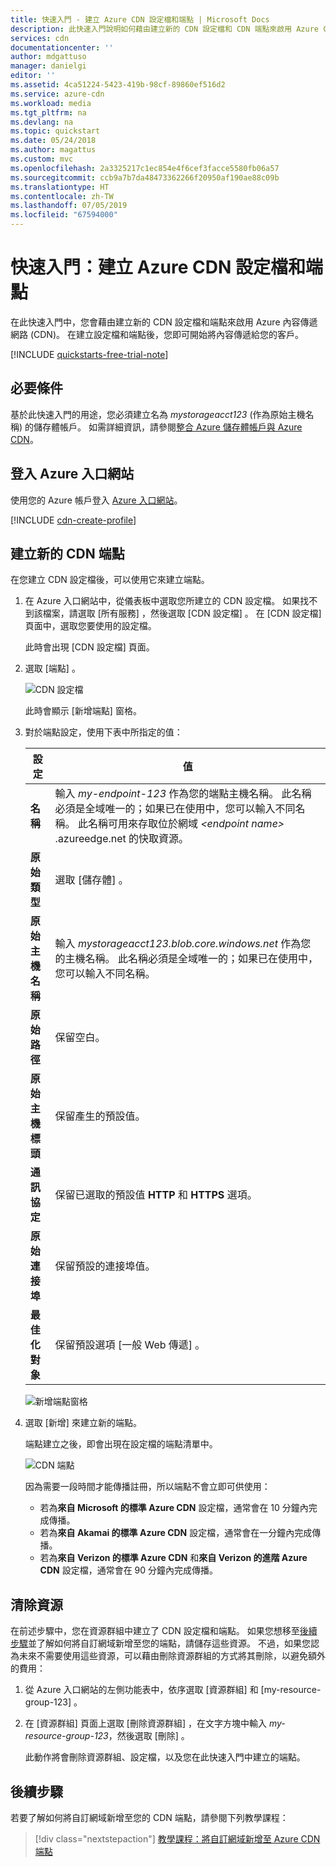 ```yaml
---
title: 快速入門 - 建立 Azure CDN 設定檔和端點 | Microsoft Docs
description: 此快速入門說明如何藉由建立新的 CDN 設定檔和 CDN 端點來啟用 Azure CDN。
services: cdn
documentationcenter: ''
author: mdgattuso
manager: danielgi
editor: ''
ms.assetid: 4ca51224-5423-419b-98cf-89860ef516d2
ms.service: azure-cdn
ms.workload: media
ms.tgt_pltfrm: na
ms.devlang: na
ms.topic: quickstart
ms.date: 05/24/2018
ms.author: magattus
ms.custom: mvc
ms.openlocfilehash: 2a3325217c1ec854e4f6cef3facce5580fb06a57
ms.sourcegitcommit: ccb9a7b7da48473362266f20950af190ae88c09b
ms.translationtype: HT
ms.contentlocale: zh-TW
ms.lasthandoff: 07/05/2019
ms.locfileid: "67594000"
---
```

# <a name="quickstart-create-an-azure-cdn-profile-and-endpoint"></a>快速入門：建立 Azure CDN 設定檔和端點
在此快速入門中，您會藉由建立新的 CDN 設定檔和端點來啟用 Azure 內容傳遞網路 (CDN)。 在建立設定檔和端點後，您即可開始將內容傳遞給您的客戶。

[!INCLUDE [quickstarts-free-trial-note](../../includes/quickstarts-free-trial-note.md)]

## <a name="prerequisites"></a>必要條件
基於此快速入門的用途，您必須建立名為 *mystorageacct123* (作為原始主機名稱) 的儲存體帳戶。 如需詳細資訊，請參閱[整合 Azure 儲存體帳戶與 Azure CDN](cdn-create-a-storage-account-with-cdn.md)。

## <a name="log-in-to-the-azure-portal"></a>登入 Azure 入口網站
使用您的 Azure 帳戶登入 [Azure 入口網站](https://portal.azure.com)。

[!INCLUDE [cdn-create-profile](../../includes/cdn-create-profile.md)]

## <a name="create-a-new-cdn-endpoint"></a>建立新的 CDN 端點

在您建立 CDN 設定檔後，可以使用它來建立端點。

1. 在 Azure 入口網站中，從儀表板中選取您所建立的 CDN 設定檔。 如果找不到該檔案，請選取 [所有服務]  ，然後選取 [CDN 設定檔]  。 在 [CDN 設定檔]  頁面中，選取您要使用的設定檔。 
   
    此時會出現 [CDN 設定檔] 頁面。

2. 選取 [端點]  。
   
    ![CDN 設定檔](./media/cdn-create-new-endpoint/cdn-select-endpoint.png)
   
    此時會顯示 [新增端點]  窗格。

3. 對於端點設定，使用下表中所指定的值：

    | 設定 | 值 |
    | ------- | ----- |
    | **名稱** | 輸入 *my-endpoint-123* 作為您的端點主機名稱。 此名稱必須是全域唯一的；如果已在使用中，您可以輸入不同名稱。 此名稱可用來存取位於網域 _&lt;endpoint name&gt;_ .azureedge.net 的快取資源。|
    | **原始類型** | 選取 [儲存體]  。 | 
    | **原始主機名稱** | 輸入 *mystorageacct123.blob.core.windows.net* 作為您的主機名稱。 此名稱必須是全域唯一的；如果已在使用中，您可以輸入不同名稱。 |
    | **原始路徑** | 保留空白。 |
    | **原始主機標頭** | 保留產生的預設值。 |  
    | **通訊協定** | 保留已選取的預設值 **HTTP** 和 **HTTPS** 選項。 |
    | **原始連接埠** | 保留預設的連接埠值。 | 
    | **最佳化對象** | 保留預設選項 [一般 Web 傳遞]  。 |

    ![新增端點窗格](./media/cdn-create-new-endpoint/cdn-add-endpoint.png)

3. 選取 [新增]  來建立新的端點。
   
   端點建立之後，即會出現在設定檔的端點清單中。
    
   ![CDN 端點](./media/cdn-create-new-endpoint/cdn-endpoint-success.png)
    
   因為需要一段時間才能傳播註冊，所以端點不會立即可供使用： 
   - 若為**來自 Microsoft 的標準 Azure CDN** 設定檔，通常會在 10 分鐘內完成傳播。 
   - 若為**來自 Akamai 的標準 Azure CDN** 設定檔，通常會在一分鐘內完成傳播。 
   - 若為**來自 Verizon 的標準 Azure CDN** 和**來自 Verizon 的進階 Azure CDN** 設定檔，通常會在 90 分鐘內完成傳播。 

## <a name="clean-up-resources"></a>清除資源
在前述步驟中，您在資源群組中建立了 CDN 設定檔和端點。 如果您想移至[後續步驟](#next-steps)並了解如何將自訂網域新增至您的端點，請儲存這些資源。 不過，如果您認為未來不需要使用這些資源，可以藉由刪除資源群組的方式將其刪除，以避免額外的費用：

1. 從 Azure 入口網站的左側功能表中，依序選取 [資源群組]  和 [my-resource-group-123]  。

2. 在 [資源群組]  頁面上選取 [刪除資源群組]  ，在文字方塊中輸入 *my-resource-group-123*，然後選取 [刪除]  。

    此動作將會刪除資源群組、設定檔，以及您在此快速入門中建立的端點。

## <a name="next-steps"></a>後續步驟
若要了解如何將自訂網域新增至您的 CDN 端點，請參閱下列教學課程：

> [!div class="nextstepaction"]
> [教學課程：將自訂網域新增至 Azure CDN 端點](cdn-map-content-to-custom-domain.md)


